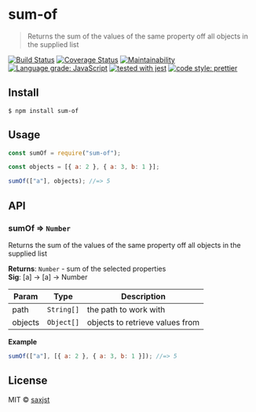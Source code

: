 # sum-of

> Returns the sum of the values of the same property off all objects in the supplied list

[![Build Status](https://travis-ci.org/saxjst/sum-of.svg?branch=master)](https://travis-ci.org/saxjst/sum-of)
[![Coverage Status](https://coveralls.io/repos/github/saxjst/sum-of/badge.svg?branch=master)](https://coveralls.io/github/saxjst/sum-of?branch=master)
[![Maintainability](https://api.codeclimate.com/v1/badges/841af7743a474bb61775/maintainability)](https://codeclimate.com/github/saxjst/sum-of/maintainability)
[![Language grade: JavaScript](https://img.shields.io/lgtm/grade/javascript/g/saxjst/sum-of.svg?logo=lgtm&logoWidth=18)](https://lgtm.com/projects/g/saxjst/sum-of/context:javascript)
[![tested with jest](https://img.shields.io/badge/tested_with-jest-99424f.svg)](https://github.com/facebook/jest)
[![code style: prettier](https://img.shields.io/badge/code_style-prettier-ff69b4.svg)](https://github.com/prettier/prettier/)

## Install

```
$ npm install sum-of
```

## Usage

```js
const sumOf = require("sum-of");

const objects = [{ a: 2 }, { a: 3, b: 1 }];

sumOf(["a"], objects); //=> 5
```

## API

### sumOf ⇒ `Number`

Returns the sum of the values of the same property off all objects in the supplied list

**Returns**: `Number` - sum of the selected properties  
**Sig**: [a] -> [a] -> Number

| Param   | Type       | Description                     |
| ------- | ---------- | ------------------------------- |
| path    | `String[]` | the path to work with           |
| objects | `Object[]` | objects to retrieve values from |

**Example**

```js
sumOf(["a"], [{ a: 2 }, { a: 3, b: 1 }]); //=> 5
```

## License

MIT © [saxjst](https://saxjst.com)
